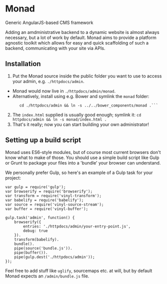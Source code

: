 # Monad
Generic AngularJS-based CMS framework

Adding an amdministrative backend to a dynamic website is almost always
necessary, but a lot of work by default. Monad aims to provide a platform
agnostic toolkit which allows for easy and quick scaffolding of such a
backend, communicating with your site via APIs.

## Installation
1. Put the Monad source inside the public folder you want to use to access your
   admin, e.g. `./httpdocs/admin`.
  - Monad would now live in `./httpdocs/admin/monad`.
  - Alternatively, install using e.g. Bower and symlink the `monad` folder:
    ```bower install --save monad
       cd ./httpdocs/admin && ln -s ../../bower_components/monad .```
2. The `index.html` supplied is usually good enough; symlink it:
   ```cd httpdocs/admin && ln -s monad/index.html .```
3. That's it really; now you can start building your own administrator!

## Setting up a build script
Monad uses ES6-style modules, but of course most current browsers don't know
what to make of those. You should use a simple build script like Gulp or Grunt
to package your files into a 'bundle' your browser can understand.

We personally prefer Gulp, so here's an example of a Gulp task for your
project:

    var gulp = require('gulp');
    var browserify = require('browserify');
    var transform = require('vinyl-transform');
    var babelify = require('babelify');
    var source = require('vinyl-source-stream');
    var buffer = require('vinyl-buffer');

    gulp.task('admin', function() {
        browserify({
            entries: './httpdocs/admin/your-entry-point.js',
            debug: true
        }).
        transform(babelify).
        bundle().
        pipe(source('bundle.js')).
        pipe(buffer()).
        pipe(gulp.dest('./httpdocs/admin'));
    });

Feel free to add stuff like `uglify`, sourcemaps etc. at will, but by default
Monad expects an `/admin/bundle.js` file.
